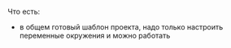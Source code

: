 Что есть:
  - в общем готовый шаблон проекта, надо только настроить переменные окружения и можно работать



